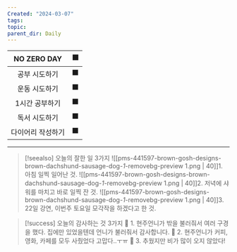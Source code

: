 ```yaml
---
Created: "2024-03-07"
tags: 
topic: 
parent_dir: Daily
---
```


| NO ZERO DAY | 🟩  |
| :---------: | :-: |
|   공부 시도하기   | ⬛️  |
|   운동 시도하기   | ⬛️  |
|  1시간 공부하기   |  ⬛  |
|   독서 시도하기   |  ⬛  |
|  다이어리 작성하기  | ⬛️  |

---  
> [!seealso] 오늘의 잘한 일 3가지
> ![[pms-441597-brown-gosh-designs-brown-dachshund-sausage-dog-_1_-removebg-preview 1.png | 40]]1. 아침 일찍 일어난 것.
> ![[pms-441597-brown-gosh-designs-brown-dachshund-sausage-dog-_1_-removebg-preview 1.png | 40]]2. 저녁에 샤워를 마치고 바로 일찍 잔 것.
> ![[pms-441597-brown-gosh-designs-brown-dachshund-sausage-dog-_1_-removebg-preview 1.png | 40]]3. 22일 강연, 이번주 토요일 모각작을 하겠다고 한 것.

> [!success] 오늘의 감사하는 것 3가지
> 🌈 1. 현주언니가 밖을 불러줘서 여러 구경을 했다. 집에만 있었을텐데 언니가 불러줘서 감사합니다.
> 🌈 2. 현주언니가 커피, 영화, 카페를 모두 사줬었다 고맙다..ㅜㅠ
> 🌈 3. 추웠지만 비가 많이 오지 않았다!

